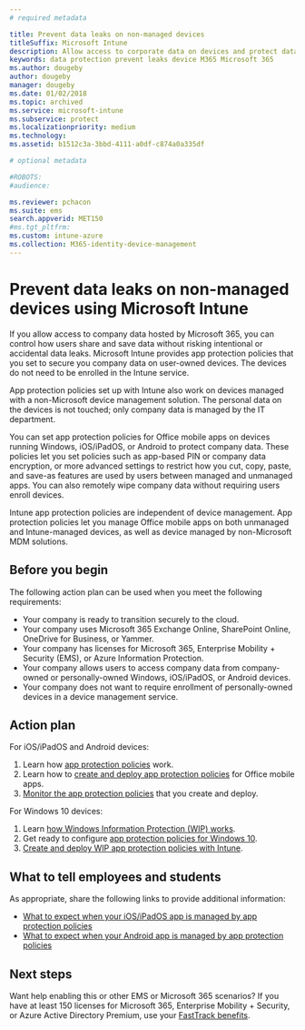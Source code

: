 ```yaml
---
# required metadata

title: Prevent data leaks on non-managed devices
titleSuffix: Microsoft Intune
description: Allow access to corporate data on devices and protect data from data leaks using Microsoft Intune. 
keywords: data protection prevent leaks device M365 Microsoft 365
ms.author: dougeby
author: dougeby
manager: dougeby
ms.date: 01/02/2018
ms.topic: archived
ms.service: microsoft-intune
ms.subservice: protect
ms.localizationpriority: medium
ms.technology:
ms.assetid: b1512c3a-3bbd-4111-a0df-c874a0a335df

# optional metadata

#ROBOTS:
#audience:

ms.reviewer: pchacon
ms.suite: ems
search.appverid: MET150
#ms.tgt_pltfrm:
ms.custom: intune-azure
ms.collection: M365-identity-device-management
---
```

# Prevent data leaks on non-managed devices using Microsoft Intune

If you allow access to company data hosted by Microsoft 365, you can control how users share and save data without risking intentional or accidental data leaks. Microsoft Intune provides app protection policies that you set to secure you company data on user-owned devices. The devices do not need to be enrolled in the Intune service. 

App protection policies set up with Intune also work on devices managed with a non-Microsoft device management solution. The personal data on the devices is not touched; only company data is managed by the IT department. 

You can set app protection policies for Office mobile apps on devices running Windows, iOS/iPadOS, or Android to protect company data. These policies let you set policies such as app-based PIN or company data encryption, or more advanced settings to restrict how you cut, copy, paste, and save-as features are used by users between managed and unmanaged apps. You can also remotely wipe company data without requiring users enroll devices.

Intune app protection policies are independent of device management. App protection policies let you manage Office mobile apps on both unmanaged and Intune-managed devices, as well as device managed by non-Microsoft MDM solutions.

## Before you begin

The following action plan can be used when you meet the following requirements:

* Your company is ready to transition securely to the cloud.
* Your company uses Microsoft 365 Exchange Online, SharePoint Online, OneDrive for Business, or Yammer.
* Your company has licenses for Microsoft 365, Enterprise Mobility + Security (EMS), or Azure Information Protection.
* Your company allows users to access company data from company-owned or personally-owned Windows, iOS/iPadOS, or Android devices.
* Your company does not want to require enrollment of personally-owned devices in a device management service.

## Action plan

For iOS/iPadOS and Android devices:

1. Learn how [app protection policies](../apps/app-protection-policy.md) work.
2. Learn how to [create and deploy app protection policies](../apps/app-protection-policies.md) for Office mobile apps.
3. [Monitor the app protection policies](../apps/app-protection-policies-monitor.md) that you create and deploy.

For Windows 10 devices:

1. Learn [how Windows Information Protection (WIP) works](https://docs.microsoft.com/windows/threat-protection/windows-information-protection/protect-enterprise-data-using-wip).
2. Get ready to configure [app protection policies for Windows 10](../apps/app-protection-policies-configure-windows-10.md).
3. [Create and deploy WIP app protection policies with Intune](../apps/windows-information-protection-policy-create.md).

## What to tell employees and students

As appropriate, share the following links to provide additional information:

* [What to expect when your iOS/iPadOS app is managed by app protection policies](../fundamentals/end-user-mam-apps-ios.md)
* [What to expect when your Android app is managed by app protection policies](../fundamentals/end-user-mam-apps-android.md)

## Next steps

Want help enabling this or other EMS or Microsoft 365 scenarios? If you have at least 150 licenses for Microsoft 365, Enterprise Mobility + Security, or Azure Active Directory Premium, use your [FastTrack benefits](https://docs.microsoft.com/enterprise-mobility-security/solutions/enterprise-mobility-fasttrack-program).
